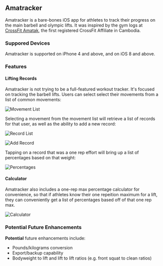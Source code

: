## Amatracker

Amatracker is a bare-bones iOS app for athletes to track their progress on the main barbell and olympic lifts. It was inspired by the gym logs at [CrossFit Amatak](http://crossfitamatak.com), the first registered CrossFit Affiliate in Cambodia.

### Suppored Devices

Amatracker is supported on iPhone 4 and above, and on iOS 8 and above.

### Features

#### Lifting Records

Amatracker is not trying to be a full-featured workout tracker. It's focused on tracking the barbell lifts. Users can select select their movements from a list of common movements:

![Movement List]()

Selecting a movement from the movement list will retrieve a list of records for that user, as well as the ability to add a new record:

![Record List]()

![Add Record]()

Tapping on a record that was a one rep effort will bring up a list of percentages based on that weight:

![Percentages]()


#### Calculator

Amatracker also includes a one-rep max percentage calculator for convenience, so that if athletes know their one repeition maximum for a lift, they can conveniently get a list of percentages based off of that one rep max.

![Calculator]()

### Potential Future Enhancements

**Potential** future enhancements include:

* Pounds/kilograms conversion
* Export/backup capability
* Bodyweight to lift and lift to lift ratios (e.g. front squat to clean ratios)


